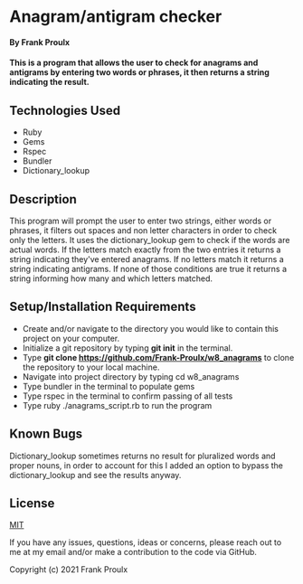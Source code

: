 # Anagram/antigram checker

#### By Frank Proulx

#### This is a program that allows the user to check for anagrams and antigrams by entering two words or phrases, it then returns a string indicating the result.

## Technologies Used

* Ruby
* Gems
* Rspec
* Bundler
* Dictionary_lookup

## Description

This program will prompt the user to enter two strings, either words or phrases, it filters out spaces and non letter characters in order to check only the letters. It uses the dictionary_lookup gem to check if the words are actual words. If the letters match exactly from the two entries it returns a string indicating they've entered anagrams. If no letters match it returns a string indicating antigrams. If none of those conditions are true it returns a string informing how many and which letters matched.

## Setup/Installation Requirements

* Create and/or navigate to the directory you would like to contain this project on your computer.
* Initialize a git repository by typing **git init** in the terminal.
* Type **git clone https://github.com/Frank-Proulx/w8_anagrams** to clone the repository to your local machine.
* Navigate into project directory by typing cd w8_anagrams  
* Type bundler in the terminal to populate gems
* Type rspec in the terminal to confirm passing of all tests
* Type ruby ./anagrams_script.rb to run the program

## Known Bugs

Dictionary_lookup sometimes returns no result for pluralized words and proper nouns, in order to account for this I added an option to bypass the dictionary_lookup and see the results anyway.

## License

[MIT](https://opensource.org/licenses/MIT)

If you have any issues, questions, ideas or concerns, please reach out to me at my email and/or make a contribution to the code via GitHub.

Copyright (c) 2021 Frank Proulx